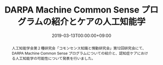 ---
title: DARPA Machine Common Sense プログラムの紹介とケアの人工知能学

event: 人工知能学会第２種研究会「コモンセンス知識と情動研究会」第12回研究会
event_url: http://sig-cse.jp/schedule.html#190313

location: 静岡大学浜松キャンパス
address:
  street: 
  city: 
  region: 
  postcode: 
  country: 

summary: 「コモンセンス知識と情動研究会」第12回研究会にてDARPA Machine Common Sense プログラムについての発表を行いました。
abstract: '人工知能学会第２種研究会「コモンセンス知識と情動研究会」第12回研究会にて、DARPA Machine Common Sense プログラムについての紹介と、認知症ケアにおける人工知能学の可能性について発表を行いました。'

# Talk start and end times.
#   End time can optionally be hidden by prefixing the line with `#`.
date: '2019-03-13T00:00:00+09:00'
date_end: '2019-03-13T00:00:00+09:00'
all_day: false

# Schedule page publish date (NOT talk date).
publishDate: '2019-03-13T00:00:00+09:00'

authors:
  - admin

tags: 
  - Presentation
categories: 

# Is this a featured talk? (true/false)
featured: false

# View (1 = List, 2 = Compact, 3 = Card, 4 = Citation, 5 = Showcase)

image:
  caption: ''
  focal_point: ''

links:
- name: "Video"
  url: ""
  type: video
url_code: ''
url_slides: ''

# Markdown Slides (optional).
#   Associate this talk with Markdown slides.
#   Simply enter your slide deck's filename without extension.
#   E.g. `slides = "example-slides"` references `content/slides/example-slides.md`.
#   Otherwise, set `slides = ""`.
slides: ""

# Projects (optional).
#   Associate this post with one or more of your projects.
#   Simply enter your project's folder or file name without extension.
#   E.g. `projects = ["internal-project"]` references `content/project/deep-learning/index.md`.
#   Otherwise, set `projects = []`.
projects: 
---